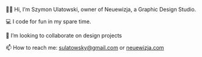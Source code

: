 🙋‍♂️ Hi, I’m Szymon Ulatowski, owner of Neuewizja, a Graphic Design Studio.

💻 I code for fun in my spare time.

💞️ I’m looking to collaborate on design projects

📫 How to reach me: [sulatowsky@gmail.com](sulatowsky@gmail.com) or [neuewizja.com](https://neuewizja.com)
